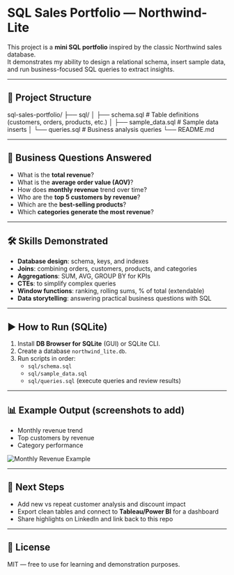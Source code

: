# SQL Sales Portfolio — Northwind-Lite

This project is a **mini SQL portfolio** inspired by the classic Northwind sales database.  
It demonstrates my ability to design a relational schema, insert sample data, and run business-focused SQL queries to extract insights.

---

## 📂 Project Structure
sql-sales-portfolio/
├── sql/
│   ├── schema.sql         # Table definitions (customers, orders, products, etc.)
│   ├── sample_data.sql    # Sample data inserts
│   └── queries.sql        # Business analysis queries
└── README.md

---

## 🎯 Business Questions Answered
- What is the **total revenue**?
- What is the **average order value (AOV)**?
- How does **monthly revenue** trend over time?
- Who are the **top 5 customers by revenue**?
- Which are the **best-selling products**?
- Which **categories generate the most revenue**?

---

## 🛠️ Skills Demonstrated
- **Database design**: schema, keys, and indexes  
- **Joins**: combining orders, customers, products, and categories  
- **Aggregations**: SUM, AVG, GROUP BY for KPIs  
- **CTEs**: to simplify complex queries  
- **Window functions**: ranking, rolling sums, % of total (extendable)  
- **Data storytelling**: answering practical business questions with SQL  

---

## ▶️ How to Run (SQLite)
1. Install **DB Browser for SQLite** (GUI) or SQLite CLI.  
2. Create a database `northwind_lite.db`.  
3. Run scripts in order:
   - `sql/schema.sql`
   - `sql/sample_data.sql`
   - `sql/queries.sql` (execute queries and review results)

---

## 📊 Example Output (screenshots to add)
- Monthly revenue trend  
- Top customers by revenue  
- Category performance  

![Monthly Revenue Example](screenshot1.png)

---

## 🚀 Next Steps
- Add new vs repeat customer analysis and discount impact  
- Export clean tables and connect to **Tableau/Power BI** for a dashboard  
- Share highlights on LinkedIn and link back to this repo  

---

## 📜 License
MIT — free to use for learning and demonstration purposes.
